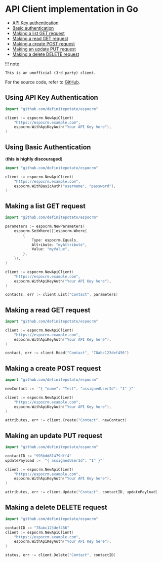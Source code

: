 # API Client implementation in Go

- [API Key authentication](#using-api-key-authentication)
- [Basic authentication](#using-basic-authentication)
- [Making a list GET request](#making-a-list-get-request)
- [Making a read GET request](#making-a-read-get-request)
- [Making a create POST request](#making-a-create-post-request)
- [Making an update PUT request](#making-an-update-put-request)
- [Making a delete DELETE request](#making-a-delete-delete-request)

!!! note

    This is an unofficial (3rd party) client.

For the source code, refer to [GitHub](https://github.com/definitepotato/espocrm).

## Using API Key Authentication

```go
import "github.com/definitepotato/espocrm"

client := espocrm.NewApiClient(
    "https://espocrm.example.com",
    espocrm.WithApiKeyAuth("Your API Key here"),
)
```

## Using Basic Authentication

(**this is highly discouraged**)

```go
import "github.com/definitepotato/espocrm"

client := espocrm.NewApiClient(
    "https://espocrm.example.com",
    espocrm.WithBasicAuth("username", "password"),
)
```

## Making a list GET request

```go
import "github.com/definitepotato/espocrm"

parameters := espocrm.NewParameters(
    espocrm.SetWhere([]espocrm.Where{
        {
            Type: espocrm.Equals,
            Attribute: "myAttribute",
            Value: "myValue",
        },
    }),
)

client := espocrm.NewApiClient(
    "https://espocrm.example.com",
    espocrm.WithApiKeyAuth("Your API Key here"),
)

contacts, err := client.List("Contact", parameters)
```

## Making a read GET request

```go
import "github.com/definitepotato/espocrm"

client := espocrm.NewApiClient(
    "https://espocrm.example.com",
    espocrm.WithApiKeyAuth("Your API Key here"),
)

contact, err := client.Read("Contact", "78abc123def456")
```

## Making a create POST request

```go
import "github.com/definitepotato/espocrm"

newContact := `"{ "name": "Test", "assignedUserId": "1" }"`

client := espocrm.NewApiClient(
    "https://espocrm.example.com",
    espocrm.WithApiKeyAuth("Your API Key here"),
)

attributes, err := client.Create("Contact", newContact)
```

## Making an update PUT request

```go
import "github.com/definitepotato/espocrm"

contactID := "993bdd81479dff4"
updatePayload := `"{ assignedUserId": "1" }"`

client := espocrm.NewApiClient(
    "https://espocrm.example.com",
    espocrm.WithApiKeyAuth("Your API Key here"),
)

attributes, err := client.Update("Contact", contactID, updatePayload)
```

## Making a delete DELETE request

```go
import "github.com/definitepotato/espocrm"

contactID := "78abc123def456"
client := espocrm.NewApiClient(
    "https://espocrm.example.com",
    espocrm.WithApiKeyAuth("Your API Key here"),
)

status, err := client.Delete("Contact", contactID)
```
